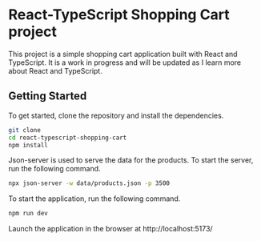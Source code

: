 # React-TypeScript Shopping Cart project

This project is a simple shopping cart application built with React and TypeScript. It is a work in progress and will be updated as I learn more about React and TypeScript.

## Getting Started

To get started, clone the repository and install the dependencies.

```bash
git clone
cd react-typescript-shopping-cart
npm install
```

Json-server is used to serve the data for the products. To start the server, run the following command.

```bash
npx json-server -w data/products.json -p 3500
```

To start the application, run the following command.

```bash
npm run dev
```

Launch the application in the browser at
http://localhost:5173/
